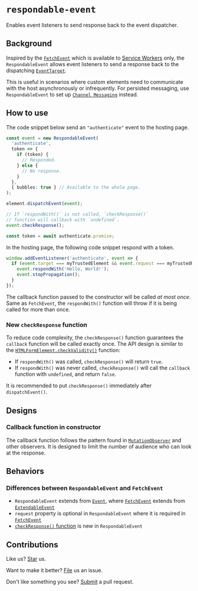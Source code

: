 # `respondable-event`

Enables event listeners to send response back to the event dispatcher.

## Background

Inspired by the [`FetchEvent`](https://developer.mozilla.org/en-US/docs/Web/API/FetchEvent) which is available to [Service Workers](https://developer.mozilla.org/en-US/docs/Web/API/Service_Worker_API) only, the `RespondableEvent` allows event listeners to send a response back to the dispatching [`EventTarget`](https://developer.mozilla.org/en-US/docs/Web/API/EventTarget).

This is useful in scenarios where custom elements need to communicate with the host asynchronously or infrequently. For persisted messaging, use `RespondableEvent` to set up [`Channel Messaging`](https://developer.mozilla.org/en-US/docs/Web/API/Channel_Messaging_API/Using_channel_messaging) instead.

## How to use

The code snippet below send an `"authenticate"` event to the hosting page.

```ts
const event = new RespondableEvent(
  'authenticate',
  token => {
    if (token) {
      // Responded.
    } else {
      // No response.
    }
  },
  { bubbles: true } // Available to the whole page.
);

element.dispatchEvent(event);

// If `respondWith()` is not called, `checkResponse()`
// function will callback with `undefined`.
event.checkResponse();

const token = await authenticate.promise;
```

In the hosting page, the following code snippet respond with a token.

```ts
window.addEventListener('authenticate', event => {
  if (event.target === myTrustedElement && event.request === myTrustedRequest) {
    event.respondWith('Hello, World!');
    event.stopPropagation();
  }
});
```

The callback function passed to the constructor will be called *at most once*. Same as `FetchEvent`, the `respondWith()` function will throw if it is being called for more than once.

### New `checkResponse` function

To reduce code complexity, the `checkResponse()` function guarantees the `callback` function will be called exactly once. The API design is similar to the [`HTMLFormElement.checkValidity()`](https://developer.mozilla.org/en-US/docs/Web/API/HTMLFormElement/checkValidity) function:

- If `respondWith()` was called, `checkResponse()` will return `true`.
- If `respondWith()` was never called, `checkResponse()` will call the `callback` function with `undefined`, and return `false`.

It is recommended to put `checkResponse()` immediately after `dispatchEvent()`.

## Designs

### Callback function in constructor

The callback function follows the pattern found in [`MutationObserver`](https://developer.mozilla.org/en-US/docs/Web/API/MutationObserver/MutationObserver) and other observers. It is designed to limit the number of audience who can look at the response.

## Behaviors

### Differences between `RespondableEvent` and `FetchEvent`

- `RespondableEvent` extends from [`Event`](https://developer.mozilla.org/en-US/docs/Web/API/Event), where [`FetchEvent`](https://developer.mozilla.org/en-US/docs/Web/API/FetchEvent) extends from [`ExtendableEvent`](https://developer.mozilla.org/en-US/docs/Web/API/ExtendableEvent)
- `request` property is optional in `RespondableEvent` where it is required in [`FetchEvent`](https://developer.mozilla.org/en-US/docs/Web/API/FetchEvent/request)
- [`checkResponse()` function](#new-checkresponse-function) is new in `RespondableEvent`

## Contributions

Like us? [Star](https://github.com/compulim/respondable-event/stargazers) us.

Want to make it better? [File](https://github.com/compulim/respondable-event/issues) us an issue.

Don't like something you see? [Submit](https://github.com/compulim/respondable-event/pulls) a pull request.
